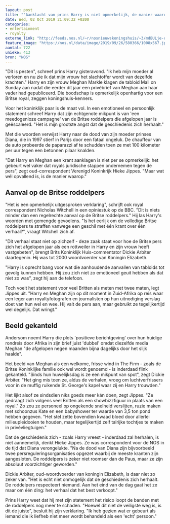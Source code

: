 ```yaml
---
layout: post
title: "'Aanklacht van prins Harry is niet opmerkelijk, de manier waarop wel'"
date: Wed, 02 Oct 2019 21:09:32 +0200
categories: 
- entertainment 
- royalty 
externe_link: "http://feeds.nos.nl/~r/nosnieuwskoningshuis/~3/mdBULje-uME/2304409"
feature_image: "https://nos.nl/data/image/2019/09/26/580366/1008x567.jpg"
aantal: 722
unieke: 413
bron: "NOS"
---
```


<p>"Dit is pesten", schreef prins Harry gisteravond. "Ik heb mijn moeder al verloren en nu zie ik dat mijn vrouw het slachtoffer wordt van dezelfde krachten." Harry en zijn vrouw Meghan Markle klagen de tabloid Mail on Sunday aan nadat die eerder dit jaar een privébrief van Meghan aan haar vader had gepubliceerd. Die boodschap is opmerkelijk openhartig voor een Britse royal, zeggen koningshuis-kenners.</p>
<p>Voor het koninklijk paar is de maat vol. In een emotioneel en persoonlijk statement schreef Harry dat zijn echtgenote mikpunt is van 'een meedogenloze campagne' van de Britse roddelpers die afgelopen jaar is geëscaleerd. "Het is mijn grootste angst dat de geschiedenis zich herhaalt."</p>
<p>Met die woorden verwijst Harry naar de dood van zijn moeder prinses Diana, die in 1997 stierf in Parijs door een fataal ongeluk. De chauffeur van de auto probeerde de paparazzi af te schudden toen ze met 100 kilometer per uur tegen een betonnen pilaar knalden.</p>
<p>"Dat Harry en Meghan een krant aanklagen is niet per se opmerkelijk: het gebeurt wel vaker dat royals juridische stappen ondernemen tegen de pers", zegt oud-correspondent Verenigd Koninkrijk Hieke Jippes. "Maar wat wél opvallend is, is de manier waarop."</p>
<h2>Aanval op de Britse roddelpers</h2>
<p>"Het is een opmerkelijk uitgesproken verklaring", schrijft ook royal correspondent Nicholas Witchell in een opiniestuk op de BBC. "Dit is niets minder dan een regelrechte aanval op de Britse roddelpers." Hij las Harry's woorden met gemengde gevoelens. "Is het eerlijk om de volledige Britse roddelpers te straffen vanwege een geschil met één krant over één verhaal?", vraagt Witchell zich af.</p>
<p>"Dit verhaal staat niet op zichzelf - deze zaak staat voor hoe de Britse pers zich het afgelopen jaar als een rottweiler in Harry en zijn vrouw heeft vastgebeten", brengt Brits Koninklijk Huis-commentator Dickie Arbiter daartegenin. Hij was tot 2000 woordvoerder van Koningin Elizabeth.</p>
<p>"Harry is oprecht bang voor wat die aanhoudende aanvallen van tabloids tot gevolg kunnen hebben. Hij zou zich niet zo emotioneel geuit hebben als dat niet zo was", zegt hij aan de telefoon.</p>
<p>Toch voelt het statement voor veel Britten als meten met twee maten, legt Jippes uit. "Harry en Meghan zijn op dit moment in Zuid-Afrika op reis waar een leger aan royaltyfotografen en journalisten op hun uitnodiging verslag doet van hun wel en wee. Hij valt de pers aan, maar gebruikt ze tegelijkertijd wel degelijk. Dat wringt."</p>
<h2>Beeld gekanteld</h2>
<p>Andersom noemt Harry die plots 'positieve berichtgeving' over hun huidige rondreis door Afrika in zijn brief juist 'dubbel' omdat diezelfde media Meghan "de afgelopen negen maanden bijna dagelijks door het slijk haalde".</p>
<p>Het beeld van Meghan als een welkome, frisse wind in The Firm - zoals de Britse Koninklijke familie ook wel wordt genoemd - is inderdaad flink gekanteld. "Sinds hun huwelijksdag is ze een mikpunt van spot", zegt Dickie Arbiter. "Het ging mis toen ze, aldus de verhalen, vroeg om luchtverfrissers voor in de muffig ruikende St. George's kapel waar zij en Harry trouwden."</p>
<p>Het lijkt alsof ze sindsdien niks goeds meer kán doen, zegt Jippes. "Ze gedraagt zich volgens veel Britten als een showbizzfiguur in plaats van een royal." Zo zou ze personeel op ongekende snelheid verslijten, ruzie maken met schoonzus Kate en een babyshower ter waarde van 3,5 ton pond hebben gegeven. "Het stel zette bovendien kwaad bloed door allerlei milieupleidooien te houden, maar tegelijkertijd zelf talrijke tochtjes te maken in privévliegtuigen."</p>
<p>Dat de geschiedenis zich - zoals Harry vreest - inderdaad zal herhalen, is niet aannemelijk, denkt Hieke Jippes. Ze was correspondent voor de NOS in de tijd dat Diana verongelukte. "Na de dood van Diana zijn bijvoorbeeld twee persreguleringsorganisaties opgezet waarbij de meeste kranten zijn aangesloten. De roddelpers is zeker niet roomser dan de Paus, maar ze zijn absoluut voorzichtiger geworden."</p>
<p>Dickie Arbiter, oud-woordvoerder van koningin Elizabeth, is daar niet zo zeker van. "Het is echt niet onmogelijk dat de geschiedenis zich herhaalt. De roddelpers respecteert niemand. Aan het eind van de dag gaat het ze maar om één ding: het verhaal dat het best verkoopt."</p>
<p>Prins Harry weet dat hij met zijn statement het risico loopt de banden met de roddelpers nog meer te schaden. "Hoewel dit niet de veiligste weg is, is dit de juiste", besluit hij zijn verklaring. "Ik heb gezien wat er gebeurt als iemand die ik liefheb niet meer wordt behandeld als een 'echt' persoon."</p><img src="http://feeds.feedburner.com/~r/nosnieuwskoningshuis/~4/mdBULje-uME" height="1" width="1" alt=""/>
